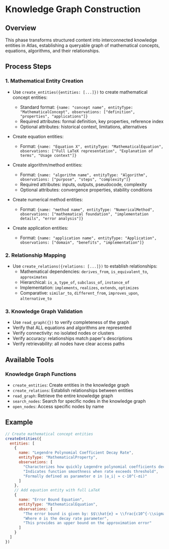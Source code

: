 # Knowledge Graph Construction

## Overview

This phase transforms structured content into interconnected knowledge entities in Atlas, establishing a queryable graph of mathematical concepts, equations, algorithms, and their relationships.

## Process Steps

### 1. Mathematical Entity Creation
- Use `create_entities({entities: [...]})` to create mathematical concept entities:
  * Standard format: `{name: "concept name", entityType: "MathematicalConcept", observations: ["definition", "properties", "applications"]}`
  * Required attributes: formal definition, key properties, reference index
  * Optional attributes: historical context, limitations, alternatives

- Create equation entities:
  * Format: `{name: "Equation X", entityType: "MathematicalEquation", observations: ["Full LaTeX representation", "Explanation of terms", "Usage context"]}`

- Create algorithm/method entities:
  * Format: `{name: "algorithm name", entityType: "Algorithm", observations: ["purpose", "steps", "complexity"]}`
  * Required attributes: inputs, outputs, pseudocode, complexity
  * Optional attributes: convergence properties, stability conditions

- Create numerical method entities:
  * Format: `{name: "method name", entityType: "NumericalMethod", observations: ["mathematical foundation", "implementation details", "error analysis"]}`

- Create application entities:
  * Format: `{name: "application name", entityType: "Application", observations: ["domain", "benefits", "implementation"]}`

### 2. Relationship Mapping
- Use `create_relations({relations: [...]})` to establish relationships:
  * Mathematical dependencies: `derives_from`, `is_equivalent_to`, `approximates`
  * Hierarchical: `is_a`, `type_of`, `subclass_of`, `instance_of`
  * Implementation: `implements`, `realizes`, `extends`, `optimizes`
  * Comparative: `similar_to`, `different_from`, `improves_upon`, `alternative_to`

### 3. Knowledge Graph Validation
- Use `read_graph({})` to verify completeness of the graph
- Verify that ALL equations and algorithms are represented
- Verify connectivity: no isolated nodes or clusters
- Verify accuracy: relationships match paper's descriptions
- Verify retrievability: all nodes have clear access paths

## Available Tools

### Knowledge Graph Functions
- `create_entities`: Create entities in the knowledge graph
- `create_relations`: Establish relationships between entities
- `read_graph`: Retrieve the entire knowledge graph
- `search_nodes`: Search for specific nodes in the knowledge graph
- `open_nodes`: Access specific nodes by name

## Example

```javascript
// Create mathematical concept entities
createEntities({
  entities: [
    {
      name: "Legendre Polynomial Coefficient Decay Rate",
      entityType: "MathematicalProperty",
      observations: [
        "Characterizes how quickly Legendre polynomial coefficients decrease",
        "Indicates function smoothness when rate exceeds threshold",
        "Formally defined as parameter σ in |a_i| ≈ c⋅10^(-σi)"
      ]
    },
    // Add equation entity with full LaTeX
    {
      name: "Error Bound Equation",
      entityType: "MathematicalEquation",
      observations: [
        "The error bound is given by: $$\\hat{e} = \\frac{c10^{-\\sigma(N+1)}}{\\sqrt{1-10^{-2\\sigma}}}$$",
        "Where σ is the decay rate parameter",
        "This provides an upper bound on the approximation error"
      ]
    }
  ]
})
```
